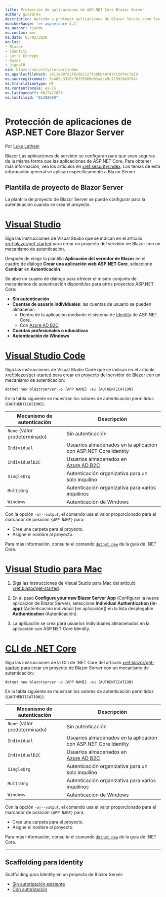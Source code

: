 ```yaml
---
title: Protección de aplicaciones de ASP.NET Core Blazor Server
author: guardrex
description: Aprenda a proteger aplicaciones de Blazor Server como las aplicaciones de ASP.NET Core.
monikerRange: '>= aspnetcore-3.1'
ms.author: riande
ms.custom: mvc
ms.date: 05/02/2020
no-loc:
- Blazor
- Identity
- Let's Encrypt
- Razor
- SignalR
uid: blazor/security/server/index
ms.openlocfilehash: 2811e08fd2f6c66112ffa0bb40f474158f4c7a59
ms.sourcegitcommit: 5e462c3328c70f95969d02adce9c71592049f54c
ms.translationtype: HT
ms.contentlocale: es-ES
ms.lasthandoff: 06/24/2020
ms.locfileid: "85292690"
---
```

# <a name="secure-aspnet-core-blazor-server-apps"></a>Protección de aplicaciones de ASP.NET Core Blazor Server

Por [Luke Latham](https://github.com/guardrex)

Blazor Las aplicaciones de servidor se configuran para que sean seguras de la misma forma que las aplicaciones de ASP.NET Core. Para obtener más información, vea los artículos en <xref:security/index>. Los temas de esta información general se aplican específicamente a Blazor Server. 

## <a name="blazor-server-project-template"></a>Plantilla de proyecto de Blazor Server

La plantilla de proyecto de Blazor Server se puede configurar para la autenticación cuando se crea el proyecto.

# <a name="visual-studio"></a>[Visual Studio](#tab/visual-studio)

Siga las instrucciones de Visual Studio que se indican en el artículo <xref:blazor/get-started> para crear un proyecto del servidor de Blazor con un mecanismo de autenticación.

Después de elegir la plantilla **Aplicación del servidor de Blazor** en el cuadro de diálogo **Crear una aplicación web ASP.NET Core**, seleccione **Cambiar** en **Autenticación**.

Se abre un cuadro de diálogo para ofrecer el mismo conjunto de mecanismos de autenticación disponibles para otros proyectos ASP.NET Core:

* **Sin autenticación**
* **Cuentas de usuario individuales**: las cuentas de usuario se pueden almacenar:
  * Dentro de la aplicación mediante el sistema de [Identity](xref:security/authentication/identity) de ASP.NET Core.
  * Con [Azure AD B2C](xref:security/authentication/azure-ad-b2c)
* **Cuentas profesionales o educativas**
* **Autenticación de Windows**

# <a name="visual-studio-code"></a>[Visual Studio Code](#tab/visual-studio-code)

Siga las instrucciones de Visual Studio Code que se indican en el artículo <xref:blazor/get-started> para crear un proyecto del servidor de Blazor con un mecanismo de autenticación:

```dotnetcli
dotnet new blazorserver -o {APP NAME} -au {AUTHENTICATION}
```

En la tabla siguiente se muestran los valores de autenticación permitidos (`{AUTHENTICATION}`).

| Mecanismo de autenticación | Descripción |
| ------------------------ | ----------- |
| `None` (valor predeterminado)         | Sin autenticación |
| `Individual`             | Usuarios almacenados en la aplicación con ASP.NET Core Identity |
| `IndividualB2C`          | Usuarios almacenados en [Azure AD B2C](xref:security/authentication/azure-ad-b2c) |
| `SingleOrg`              | Autenticación organizativa para un solo inquilino |
| `MultiOrg`               | Autenticación organizativa para varios inquilinos |
| `Windows`                | Autenticación de Windows |

Con la opción `-o|--output`, el comando usa el valor proporcionado para el marcador de posición `{APP NAME}` para:

* Cree una carpeta para el proyecto.
* Asigne el nombre al proyecto.

Para más información, consulte el comando [`dotnet new`](/dotnet/core/tools/dotnet-new) de la guía de .NET Core.

# <a name="visual-studio-for-mac"></a>[Visual Studio para Mac](#tab/visual-studio-mac)

1. Siga las instrucciones de Visual Studio para Mac del artículo <xref:blazor/get-started>.

1. En el paso **Configure your new Blazor Server App** (Configurar la nueva aplicación de Blazor Server), seleccione **Individual Authentication (in-app)** (Autenticación individual [en aplicación]) en la lista desplegable **Authentication** (Autenticación).

1. La aplicación se crea para usuarios individuales almacenados en la aplicación con ASP.NET Core Identity.

# <a name="net-core-cli"></a>[CLI de .NET Core](#tab/netcore-cli/)

Siga las instrucciones de la CLI de .NET Core del artículo <xref:blazor/get-started> para crear un proyecto de Blazor Server con un mecanismo de autenticación:

```dotnetcli
dotnet new blazorserver -o {APP NAME} -au {AUTHENTICATION}
```

En la tabla siguiente se muestran los valores de autenticación permitidos (`{AUTHENTICATION}`).

| Mecanismo de autenticación | Descripción |
| ------------------------ | ----------- |
| `None` (valor predeterminado)         | Sin autenticación |
| `Individual`             | Usuarios almacenados en la aplicación con ASP.NET Core Identity |
| `IndividualB2C`          | Usuarios almacenados en [Azure AD B2C](xref:security/authentication/azure-ad-b2c) |
| `SingleOrg`              | Autenticación organizativa para un solo inquilino |
| `MultiOrg`               | Autenticación organizativa para varios inquilinos |
| `Windows`                | Autenticación de Windows |

Con la opción `-o|--output`, el comando usa el valor proporcionado para el marcador de posición `{APP NAME}` para:

* Cree una carpeta para el proyecto.
* Asigne el nombre al proyecto.

Para más información, consulte el comando [`dotnet new`](/dotnet/core/tools/dotnet-new) de la guía de .NET Core.

---

## <a name="scaffold-identity"></a>Scaffolding para Identity

Scaffolding para Identity en un proyecto de Blazor Server:

* [Sin autorización existente](xref:security/authentication/scaffold-identity#scaffold-identity-into-a-blazor-server-project-without-existing-authorization)
* [Con autorización](xref:security/authentication/scaffold-identity#scaffold-identity-into-a-blazor-server-project-with-authorization)

